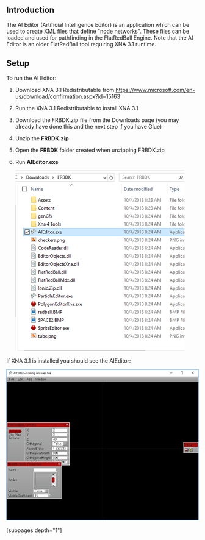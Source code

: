 ## Introduction

The AI Editor (Artificial Intelligence Editor) is an application which can be used to create XML files that define "node networks". These files can be loaded and used for pathfinding in the FlatRedBall Engine. Note that the AI Editor is an older FlatRedBall tool requiring XNA 3.1 runtime.

## Setup

To run the AI Editor:

1.  Download XNA 3.1 Redistributable from <https://www.microsoft.com/en-us/download/confirmation.aspx?id=15163>

2.  Run the XNA 3.1 Redistributable to install XNA 3.1

3.  Download the FRBDK.zip file from the Downloads page (you may already have done this and the next step if you have Glue)

4.  Unzip the **FRBDK.zip**

5.  Open the **FRBDK** folder created when unzipping FRBDK.zip

6.  Run ****AIEditor.exe****

    ![](/media/2018-10-img_5bb6243b34d26.png)

If XNA 3.1 is installed you should see the AIEditor:

![](/media/2018-10-img_5bb6244f4bf05.png)

\[subpages depth="1"\]

